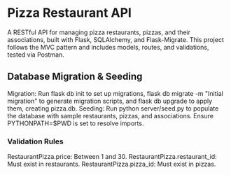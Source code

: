 # Pizza Restaurant API
A RESTful API for managing pizza restaurants, pizzas, and their associations, built with Flask, SQLAlchemy, and Flask-Migrate. This project follows the MVC pattern and includes models, routes, and validations, tested via Postman.

## Database Migration & Seeding
Migration: Run flask db init to set up migrations, flask db migrate -m "Initial migration" to generate migration scripts, and flask db upgrade to apply them, creating pizza.db.
Seeding: Run python server/seed.py to populate the database with sample restaurants, pizzas, and associations. Ensure PYTHONPATH=$PWD is set to resolve imports.

### Validation Rules
RestaurantPizza.price: Between 1 and 30.
RestaurantPizza.restaurant_id: Must exist in restaurants.
RestaurantPizza.pizza_id: Must exist in pizzas.

